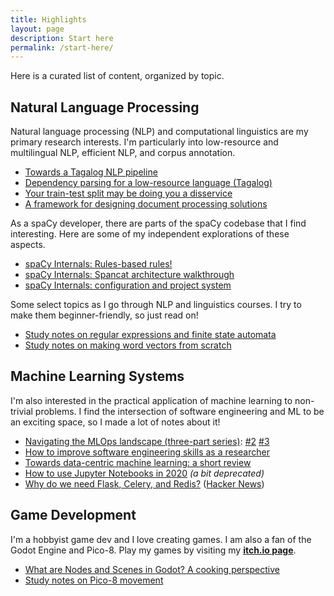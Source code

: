 ```yaml
---
title: Highlights 
layout: page
description: Start here 
permalink: /start-here/
---
```


Here is a curated list of content, organized by topic.


## Natural Language Processing 

Natural language processing (NLP) and computational linguistics are my primary
research interests. I'm particularly into low-resource and multilingual NLP,
efficient NLP, and corpus annotation.

- [Towards a Tagalog NLP pipeline](/notebook/2023/02/04/tagalog-pipeline/)
- [Dependency parsing for a low-resource language (Tagalog)](/notebook/2022/04/24/low-resource-dep-parse/)
- [Your train-test split may be doing you a disservice](/notebook/2022/08/02/splits/)
- [A framework for designing document processing solutions](/notebook/2022/06/19/document-processing-framework/)

As a spaCy developer, there are parts of the spaCy codebase that I find
interesting. Here are some of my independent explorations of these aspects.

- [spaCy Internals: Rules-based rules!](/notebook/2022/12/25/rules-based-rules/)
- [spaCy Internals: Spancat architecture walkthrough](/notebook/2022/07/16/spacy-registry/)
- [spaCy Internals: configuration and project system](/notebook/2021/11/20/spacy-v3/)

Some select topics as I go through NLP and linguistics courses. I try to make
them beginner-friendly, so just read on!

- [Study notes on regular expressions and finite state automata](/notebook/2022/10/07/finite-state-automata/)
- [Study notes on making word vectors from scratch](/notebook/2021/12/11/word-vectors/)


## Machine Learning Systems 

I'm also interested in the practical application of machine learning to
non-trivial problems. I find the intersection of software engineering and ML to
be an exciting space, so I made a lot of notes about it!

- [Navigating the MLOps landscape (three-part series)](/notebook/2021/05/10/navigating-the-mlops-landscape/): [#2](/notebook/2021/05/15/navigating-the-mlops-landscape-part-2/) [#3](/notebook/2021/05/30/navigating-the-mlops-landscape-part-3/)
- [How to improve software engineering skills as a researcher](/notebook/2020/11/15/data-science-swe/)
- [Towards data-centric machine learning: a short review](/notebook/2021/07/30/data-centric-ml/)
- [How to use Jupyter Notebooks in 2020](/notebook/2020/03/06/jupyter-notebooks-in-2020/) *(a bit deprecated)*
- [Why do we need Flask, Celery, and Redis?](/notebook/2019/11/08/flask-redis-celery-mcdo/) ([Hacker News](https://news.ycombinator.com/item?id=22901856))

## Game Development

I'm a hobbyist game dev and I love creating games. I am also a fan of
the Godot Engine and Pico-8. Play my games by visiting my [**itch.io
page**](https://ljvmiranda921.itch.io).

- [What are Nodes and Scenes in Godot? A cooking perspective](/notebook/2021/04/19/godot-nodes-and-scenes/)
- [Study notes on Pico-8 movement](/notebook/2021/01/31/pico8-offset/)